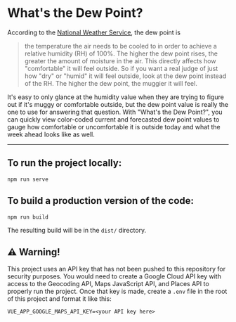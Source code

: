 # What's the Dew Point?

According to the [National Weather Service](https://www.weather.gov/arx/why_dewpoint_vs_humidity), the dew point is

> the temperature the air needs to be cooled to in order to achieve a relative humidity (RH) of 100%. The higher the dew point rises, the greater the amount of moisture in the air. This directly affects how "comfortable" it will feel outside. So if you want a real judge of just how "dry" or "humid" it will feel outside, look at the dew point instead of the RH. The higher the dew point, the muggier it will feel.

It's easy to only glance at the humidity value when they are trying to figure out if it's muggy or comfortable outside, but the dew point value is really the one to use for answering that question. With "What's the Dew Point?", you can quickly view color-coded current and forecasted dew point values to gauge how comfortable or uncomfortable it is outside today and what the week ahead looks like as well.

---

## To run the project locally:

```
npm run serve
```

## To build a production version of the code:

```
npm run build
```
The resulting build will be in the `dist/` directory.

## ⚠️ Warning!

This project uses an API key that has not been pushed to this repository for security purposes. You would need to create a Google Cloud API key with access to the Geocoding API, Maps JavaScript API, and Places API to properly run the project. Once that key is made, create a `.env` file in the root of this project and format it like this:

```
VUE_APP_GOOGLE_MAPS_API_KEY=<your API key here>
```
